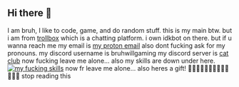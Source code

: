 ## Hi there 👋

<!--
**bruhimgaming/bruhimgaming** is a ✨ _special_ ✨ repository because its `README.md` (this file) appears on your GitHub profile.

Here are some ideas to get you started:

- 🔭 I’m currently working on ...
- 🌱 I’m currently learning ...
- 👯 I’m looking to collaborate on ...
- 🤔 I’m looking for help with ...
- 💬 Ask me about ...
- 📫 How to reach me: ...
- 😄 Pronouns: ...
- ⚡ Fun fact: ...
-->

I am bruh, I like to code, game, and do random stuff.
this is my main btw.
but i am from [trollbox](www.windows93.net/trollbox) which is a chatting platform.
i own idkbot on there.
but if u wanna reach me my email is <a href="mailto: bruhwillgame@proton.me">my proton email</a>
also dont fucking ask for my pronouns.
my discord username is bruhwillgaming
my discord server is [cat club](https://discord.gg/QqbzgWXUp3)
now fucking leave me alone...
also my skills are down under here.
[![my fucking skills](https://skillicons.dev/icons?i=aws,gcp,azure,react,vue,flutter,java,nodejs,html,css,js,docker,git,powershell,npm,mint,linux,linkedin,gitlab,github,dotnet,discordjs,bots,discord,cloudflare,blender,au,ae,androidstudio,apple,arch,arduino,windows,twitter&perline=10)](https://skillicons.dev)
now fr leave me alone...
also heres a gift! 🖕🖕🖕🖕🖕🖕🖕🖕🖕🖕🖕🖕🖕 stop reading this 
